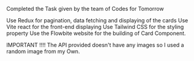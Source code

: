 Completed the Task given by the team of Codes for Tomorrow


Use Redux for pagination, data fetching and displaying of the cards 
Use Vite react for the front-end displaying
Use Tailwind CSS for the styling property
Use the Flowbite website for the building of Card Component.

IMPORTANT !!!! The API provided doesn't have any images so I used a random image from my Own.
